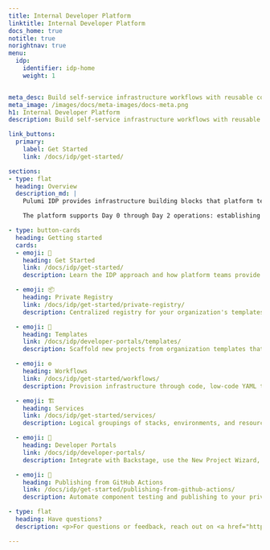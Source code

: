```yaml
---
title: Internal Developer Platform
linktitle: Internal Developer Platform
docs_home: true
notitle: true
norightnav: true
menu:
  idp:
    identifier: idp-home
    weight: 1


meta_desc: Build self-service infrastructure workflows with reusable components, templates, and golden paths—from Day 0 to Day 2.
meta_image: /images/docs/meta-images/docs-meta.png
h1: Internal Developer Platform
description: Build self-service infrastructure workflows with reusable components, templates, and golden paths—from Day 0 to Day 2.

link_buttons:
  primary:
    label: Get Started
    link: /docs/idp/get-started/

sections:
- type: flat
  heading: Overview
  description_md: |
    Pulumi IDP provides infrastructure building blocks that platform teams publish and developers consume. Platform teams author templates and components that codify organizational standards, then publish them to a private registry. Developers scaffold infrastructure from templates, compose components in code, or deploy directly from the console.

    The platform supports Day 0 through Day 2 operations: establishing golden paths, provisioning infrastructure, and maintaining deployed resources.

- type: button-cards
  heading: Getting started
  cards:
  - emoji: 🚀
    heading: Get Started
    link: /docs/idp/get-started/
    description: Learn the IDP approach and how platform teams provide self-service infrastructure workflows.

  - emoji: 📦
    heading: Private Registry
    link: /docs/idp/get-started/private-registry/
    description: Centralized registry for your organization's templates, components, and infrastructure building blocks.

  - emoji: 🎯
    heading: Templates
    link: /docs/idp/developer-portals/templates/
    description: Scaffold new projects from organization templates that encode standards and best practices.

  - emoji: ⚙️
    heading: Workflows
    link: /docs/idp/get-started/workflows/
    description: Provision infrastructure through code, low-code YAML templates, or no-code deployment from the console.

  - emoji: 🏗️
    heading: Services
    link: /docs/idp/get-started/services/
    description: Logical groupings of stacks, environments, and resources that model your infrastructure.

  - emoji: 🔗
    heading: Developer Portals
    link: /docs/idp/developer-portals/
    description: Integrate with Backstage, use the New Project Wizard, or build custom portals.

  - emoji: 🤖
    heading: Publishing from GitHub Actions
    link: /docs/idp/get-started/publishing-from-github-actions/
    description: Automate component testing and publishing to your private registry with GitHub Actions workflows.

- type: flat
  heading: Have questions?
  description: <p>For questions or feedback, reach out on <a href="https://slack.pulumi.com" target="_blank">community Slack</a>, <a href="https://github.com/pulumi" target="_blank">GitHub</a>, or <a href="/support/">contact support</a>.</p>

---
```

